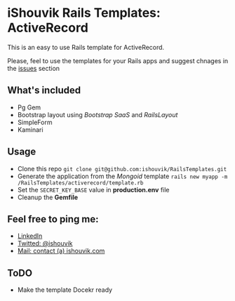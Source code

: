 # iShouvik Rails Templates: ActiveRecord
This is an easy to use Rails template for ActiveRecord.

Please, feel to use the templates for your Rails apps and suggest chnages in the [issues](https://github.com/ishouvik/RailsTemplates/issues) section

## What's included
- Pg Gem
- Bootstrap layout using *Bootstrap SaaS* and *RailsLayout*
- SimpleForm
- Kaminari

## Usage
- Clone this repo `git clone git@github.com:ishouvik/RailsTemplates.git`
- Generate the application from the *Mongoid* template `rails new myapp -m /RailsTemplates/activerecord/template.rb`
- Set the `SECRET_KEY_BASE` value in **production.env** file
- Cleanup the **Gemfile**


## Feel free to ping me:
- [LinkedIn](https://in.linkedin.com/in/shouvikmukherjee)
- [Twitted: @ishouvik](http://twitter.com/ishouvik)
- [Mail: contact (a) ishouvik.com](mailto:contact@ishouvik.com)

## ToDO
- Make the template Docekr ready
